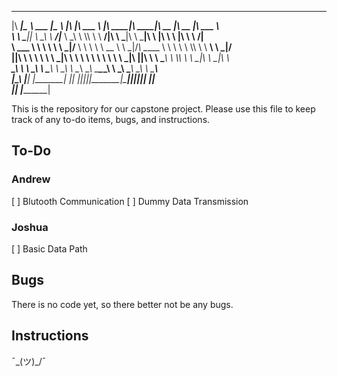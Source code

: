   ________  _________  _______  _________  ___  ___  _______   ________  ________  ________  ________  _______          
 |\   ____\|\___   ___\\  ___ \|\___   ___\\  \|\  \|\  ___ \ |\   ____\|\   ____\|\   __  \|\   __  \|\  ___ \         
 \ \  \___|\|___ \  \_\ \   __/\|___ \  \_\ \  \\\  \ \   __/|\ \  \___|\ \  \___|\ \  \|\  \ \  \|\  \ \   __/|        
  \ \_____  \   \ \  \ \ \  \_|/__  \ \  \ \ \   __  \ \  \_|/_\ \_____  \ \  \    \ \  \\\  \ \   ____\ \  \_|/__      
   \|____|\  \   \ \  \ \ \  \_|\ \  \ \  \ \ \  \ \  \ \  \_|\ \|____|\  \ \  \____\ \  \\\  \ \  \___|\ \  \_|\ \     
     ____\_\  \   \ \__\ \ \_______\  \ \__\ \ \__\ \__\ \_______\____\_\  \ \_______\ \_______\ \__\    \ \_______\    
    |\_________\   \|__|  \|_______|   \|__|  \|__|\|__|\|_______|\_________\|_______|\|_______|\|__|     \|_______|    
    \|_________|                                                 \|_________|                                           
                                                                                                                    

This is the repository for our capstone project. Please use this file to keep track of any to-do items, bugs, and instructions.

## To-Do

### Andrew

[ ] Blutooth Communication
[ ] Dummy Data Transmission

### Joshua

[ ] Basic Data Path

## Bugs

There is no code yet, so there better not be any bugs.

## Instructions 

¯\_(ツ)_/¯ 